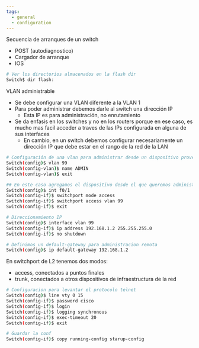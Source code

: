 ```yaml
---
tags:
  - general
  - configuration
---
```


Secuencia de arranques de un switch
- POST (autodiagnostico)
- Cargador de arranque 
- IOS


``` bash
# Ver los directorios almacenados en la flash dir
Switch$ dir flash:
```

VLAN administrable
- Se debe configurar una VLAN diferente a la VLAN 1
- Para poder administrar debemos darle al switch una dirección IP
	- Esta IP es para administración, no enrutamiento
- Se da enfasis en los switches y no en los routers porque en ese caso, es mucho mas facil acceder a traves de las IPs configurada en alguna de sus interfaces
	- En cambio, en un switch debemos configurar necesariamente un dirección IP que debe estar en el rango de la red de la LAN

``` bash
# Configuración de una vlan para administrar desde un dispositivo proveniente de una interfaz especifica
Switch(config)$ vlan 99
Switch(config-vlan)$ name ADMIN
Switch(config-vlan)$ exit

## En este caso agregamos el dispositivo desde el que queremos administrar el equipo a la vlan 99
Switch(config)$ int f0/1
Switch(config-if)$ switchport mode access 
Switch(config-if)$ switchport access vlan 99
Switch(config-if)$ exit
```

``` bash
# Direccionamiento IP
Switch(config)$ interface vlan 99
Switch(config-if)$ ip address 192.168.1.2 255.255.255.0
Switch(config-if)$ no shutdown

# Definimos un default-gateway para administracion remota
Switch(config)$ ip default-gateway 192.168.1.2
```

En switchport de L2 tenemos dos modos:
- access, conectados a puntos finales
- trunk, conectados a otros dispositivos de infraestructura de la red

``` bash
# Configuracion para levantar el protocolo telnet
Switch(config)$ line vty 0 15
Switch(config-if)$ password cisco
Switch(config-if)$ login
Switch(config-if)$ logging synchronous
Switch(config-if)$ exec-timeout 20
Switch(config-if)$ exit
```

``` bash
# Guardar la conf
Switch(config-if)$ copy running-config starup-config
```

